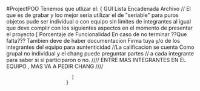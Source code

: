 #ProjectPOO
    Tenemos que utlizar el:
                          {
                           GUI
                           Lista Encadenada
                           Archivo  // El que es de grabar y loo mejor seria utilizar el de  "seriable"  para puros objetos
                            pude ser individual o con equipo sin limites de integrantes
                            al igual que deve complir con los siguientes aspectos en el momento de presentar el proyecto
                            [
                              Porcentaje de Funcionalidad
                              En caso de no terminar ??Que falta???
                              Tambien deve de haber documentacion
                              Firma tuya y/o de los integrantes del equipo para auntenticidad
                              //La calificacion se cuenta Como grupal no individual y el chang puede preguntar partes
                              // a cada integrante para saber si si participaron o no.
                              //// ENTRE MAS INTEGRANTES EN EL EQUIPO , MAS VA A PEDIR  CHANG ////

                            ]
                          }
